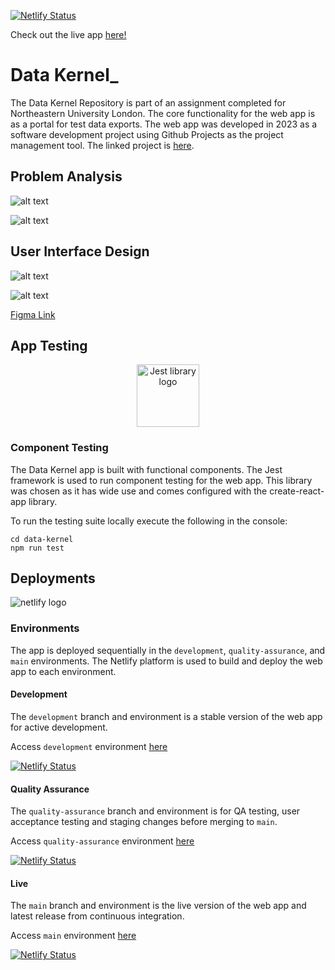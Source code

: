 [![Netlify Status](https://api.netlify.com/api/v1/badges/5a0f3cd6-4264-4d26-89b2-49d56405256f/deploy-status)](https://app.netlify.com/sites/gregarious-granita-344ab3/deploys)

Check out the live app [here!](https://gregarious-granita-344ab3.netlify.app)

# Data Kernel_

The Data Kernel Repository is part of an assignment completed for Northeastern University London. The core functionality for the web app is as a portal for test data exports. The web app was developed in 2023 as a software development project using Github Projects as the project management tool. The linked project is [here](https://github.com/users/kirryl/projects/1/views/3).

## Problem Analysis

![alt text](res/Ideate1.PNG)

![alt text](res/Ideate2.PNG)

## User Interface Design

![alt text](res/Figma1.PNG)

![alt text](res/Figma2.PNG)

[Figma Link](https://www.figma.com/file/YsBjuMR3hcsKRLJFGfePu4/Data-Kernel_?type=design&node-id=4%3A63&mode=design&t=KhngNZH3w0eEhSVj-1)

## App Testing

<p align="center">
    <img src="res/jest-logo.PNG" alt="Jest library logo" width="100">
</p>

### Component Testing

The Data Kernel app is built with functional components. The Jest framework is used to run component testing for the web app. This library was chosen as it has wide use and comes configured with the create-react-app library.

To run the testing suite locally execute the following in the console:

```node
cd data-kernel
npm run test
```

## Deployments

![netlify logo](res/Netlify-logo.png)

### Environments

The app is deployed sequentially in the `development`, `quality-assurance`, and `main` environments. The Netlify platform is used to build and deploy the web app to each environment.

#### Development

The `development` branch and environment is a stable version of the web app for active development.

Access `development` environment [here](https://tangerine-lebkuchen-6fc955.netlify.app)

[![Netlify Status](https://api.netlify.com/api/v1/badges/1170c14b-2e3c-494c-96d7-6a5cedd89970/deploy-status)](https://app.netlify.com/sites/tangerine-lebkuchen-6fc955/deploys)

#### Quality Assurance

The `quality-assurance` branch and environment is for QA testing, user acceptance testing and staging changes before merging to `main`.

Access `quality-assurance` environment [here](https://mellow-heliotrope-691105.netlify.app/)

[![Netlify Status](https://api.netlify.com/api/v1/badges/6f10fd74-83f9-4bc0-a00c-21ae7abf3ef2/deploy-status)](https://app.netlify.com/sites/mellow-heliotrope-691105/deploys)

#### Live

The `main` branch and environment is the live version of the web app and latest release from continuous integration.

Access `main` environment [here](https://gregarious-granita-344ab3.netlify.app)

[![Netlify Status](https://api.netlify.com/api/v1/badges/5a0f3cd6-4264-4d26-89b2-49d56405256f/deploy-status)](https://app.netlify.com/sites/gregarious-granita-344ab3/deploys)
